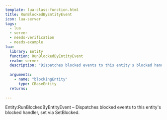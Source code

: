 ```yaml
---
template: lua-class-function.html
title: RunBlockedByEntityEvent
icon: lua-server
tags:
  - lua
  - server
  - needs-verification
  - needs-example
lua:
  library: Entity
  function: RunBlockedByEntityEvent
  realm: server
  description: "Dispatches blocked events to this entity's blocked handler, set via SetBlocked."
  
  arguments:
    - name: "blockingEntity"
      type: CBaseEntity
  returns:
    
---
```


<div class="lua__search__keywords">
Entity:RunBlockedByEntityEvent &#x2013; Dispatches blocked events to this entity's blocked handler, set via SetBlocked.
</div>
